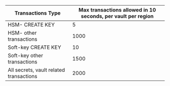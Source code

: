 ﻿
| Transactions Type	| Max transactions allowed in 10 seconds, per vault per region
--- | ---
| HSM- CREATE KEY | 5
| HSM- other transactions | 1000
| Soft-key CREATE KEY | 10
| Soft-key other transactions | 1500
| All secrets, vault related transactions | 2000
 
 
